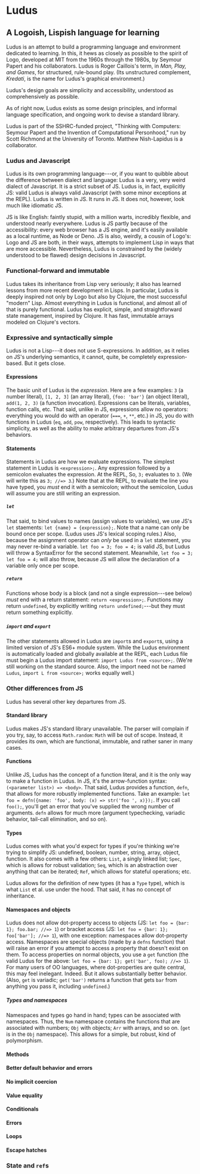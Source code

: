 # Ludus
## A Logoish, Lispish language for learning
Ludus is an attempt to build a programming language and environment dedicated to learning. In this, it hews as closely as possible to the spirit of Logo, developed at MIT from the 1960s through the 1980s, by Seymour Papert and his collaborators. Ludus is Roger Caillois's term, in _Man, Play, and Games_, for structured, rule-bound play. (Its unstructured complement, _Kredati_, is the name for Ludus's graphical environment.)

Ludus's design goals are simplicity and accessibility, understood as comprehensively as possible.

As of right now, Ludus exists as some design principles, and informal language specification, and ongoing work to devise a standard library.

Ludus is part of the SSHRC-funded project, "Thinking with Computers: Seymour Papert and the Invention of Computational Personhood," run by Scott Richmond at the University of Toronto. Matthew Nish-Lapidus is a collaborator.

### Ludus and Javascript
Ludus is its own programming language---or, if you want to quibble about the difference between dialect and language: Ludus is a very, very weird dialect of Javascript. It is a strict subset of JS. Ludus is, in fact, explicitly JS: valid Ludus is always valid Javascript (with some minor exceptions at the REPL). Ludus is written in JS. It runs in JS. It does not, however, look much like idiomatic JS.

JS is like English: faintly stupid, with a million warts, incredibly flexible, and understood nearly everywhere. Ludus is JS partly because of the accessibility: every web browser has a JS engine, and it's easily available as a local runtime, as Node or Deno. JS is also, weirdly, a cousin of Logo's: Logo and JS are both, in their ways, attempts to implement Lisp in ways that are more accessible. Nevertheless, Ludus is constrained by the (widely understood to be flawed) design decisions in Javascript.

### Functional-forward and immutable
Ludus takes its inheritance from Lisp very seriously; it also has learned lessons from more recent development in Lisps. In particular, Ludus is deeply inspired not only by Logo but also by Clojure, the most successful "modern" Lisp. Almost everything in Ludus is functional, and almost all of that is purely functional. Ludus has explicit, simple, and straightforward state management, inspired by Clojure. It has fast, immutable arrays modeled on Clojure's vectors.

### Expressive and syntactically simple
Ludus is not a Lisp---it does not use S-expressions. In addition, as it relies on JS's underlying semantics, it cannot, quite, be completely expression-based. But it gets close.

#### Expressions
The basic unit of Ludus is the _expression_. Here are a few examples: `3` (a number literal), `[1, 2, 3]` (an array literal), `{foo: 'bar'}` (an object literal), `add(1, 2, 3)` (a function invocation). Expressions can be literals, variables, function calls, etc. That said, unlike in JS, expressions allow no operators: everything you would do with an operator (`===`, `+`, `**`, etc.) in JS, you do with functions in Ludus (`eq`, `add`, `pow`, respectively). This leads to syntactic simplicity, as well as the ability to make arbitrary departures from JS's behaviors.

#### Statements
Statements in Ludus are how we evaluate expressions. The simplest statement in Ludus is `<expression>;`. Any expression followed by a semicolon evaluates the expression. At the REPL,  So, `3;` evaluates to `3`. (We will write this as `3; //=> 3`.) Note that at the REPL, to evaluate the line you have typed, you _must_ end it with a semicolon; without the semicolon, Ludus will assume you are still writing an expression.

##### `let`
That said, to bind values to names (assign values to variables), we use JS's `let` staements: `let {name} = {expression};`. Note that a name can only be bound once per scope. (Ludus uses JS's lexical scoping rules.) Also, because the assignment operator can _only_ be used in a `let` statement, you may never re-bind a variable. `let foo = 3; foo = 4;` is valid JS, but Ludus will throw a SyntaxError for the second statement. Meanwhile, `let foo = 3; let foo = 4;` will also throw, because JS will allow the declaration of a variable only once per scope.

##### `return`
Functions whose body is a block (and not a single expression---see below) _must_ end with a return statement: `return <expression>;`. Functions may return `undefined`, by explicitly writing `return undefined;`---but they must return something explicitly.

##### `import` and `export`
The other statements allowed in Ludus are `import`s and `export`s, using a limited version of JS's ES6+ module system. While the Ludus environment is automatically loaded and globally available at the REPL, each Ludus file must begin a Ludus import statement: `import Ludus from <source>;`. (We're still working on the standard source. Also, the import need not be named `Ludus`, `import L from <source>;` works equally well.)

### Other differences from JS
Ludus has several other key departures from JS.

#### Standard library
Ludus makes JS's standard library unavailable. The parser will complain if you try, say, to access `Math.random`: `Math` will be out of scope. Instead, it provides its own, which are functional, immutable, and rather saner in many cases.

#### Functions
Unlike JS, Ludus has the concept of a function literal, and it is the only way to make a function in Ludus. In JS, it's the arrow-function syntax: `(<parameter list>) => <body>`. That said, Ludus provides a function, `defn`, that allows for more robustly implemented functions. Take an example: `let foo = defn({name: 'foo', body: (x) => str('foo ', x)});`. If you call `foo();`, you'll get an error that you've supplied the wrong number of arguments. `defn` allows for much more (argument typechecking, variadic behavior, tail-call elimination, and so on).

#### Types
Ludus comes with what you'd expect for types if you're thinking we're trying to simplify JS: undefined, boolean, number, string, array, object, function. It also comes with a few others: `List`, a singly linked list; `Spec`, which is allows for robust validation; `Seq`, which is an abstraction over anything that can be iterated; `Ref`, which allows for stateful operations; etc. 

Ludus allows for the definition of new types (it has a `Type` type), which is what `List` et al. use under the hood. That said, it has no concept of inheritance.

#### Namespaces and objects
Ludus does not allow dot-property access to objects (JS: `let foo = {bar: 1}; foo.bar; //=> 1`) or bracket access (JS: `let foo = {bar: 1}; foo['bar']; //=> 1`), with one exception: namespaces allow dot-property access. Namespaces are special objects (made by a `defns` function) that will raise an error if you attempt to access a property that doesn't exist on them. To access properties on normal objects, you use a `get` function (the valid Ludus for the above: `let foo = {bar: 1}; get('bar', foo); //=> 1`). For many users of OO languages, where dot-properties are quite central, this may feel inelegant. Indeed. But it allows substantially better behavior. (Also, `get` is variadic; `get('bar')` returns a function that gets `bar` from anything you pass it, including `undefined`.)

##### Types and namespaces
Namespaces and types go hand in hand; types can be associated with namespaces. Thus, the `Num` namespace contains the functions that are associated with numbers; `Obj` with objects; `Arr` with arrays, and so on. (`get` is in the `Obj` namespace). This allows for a simple, but robust, kind of polymorphism.

#### Methods


#### Better default behavior and errors

#### No implicit coercion

#### Value equality

#### Conditionals

#### Errors

#### Loops

#### Escape hatches

### State and `ref`s
